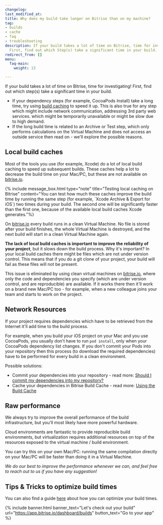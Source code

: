 ```yaml
---
changelog: 
last_modified_at: 
title: Why does my build take longer on Bitrise than on my machine?
tag:
- builds
- cache
- faq
- troubleshooting
description: If your build takes a lot of time on Bitrise, time for investigating!
  First, find out which Step(s) take a significant time in your build.
redirect_from: []
menu:
  faq-main:
    weight: 13

---
```

If your build takes a lot of time on Bitrise, time for investigating! First, find out which step(s) take a significant time in your build.

* If your dependency steps (for example, CocoaPods Install) take a long time, try using [build caching](/caching/about-caching/) to speed it up. This is also true for any step which might include network communication, addressing 3rd party web services. which might be temporarily unavailable or might be slow due to high demand.
* If the long build time is related to an Archive or Test step, which only performs calculations on the Virtual Machine and does not access an outside service then read on - we'll explore the possible reasons.

## Local build caches

Most of the tools you use (for example, Xcode) do a lot of local build caching to speed up subsequent builds. These caches help a lot to decrease the build time on your Mac/PC, but these are not available on [bitrise.io](https://www.bitrise.io).

{% include message_box.html type="note" title="Testing local caching on Bitrise" content="You can test how much these caches improve the build time by running the same step (for example, \`Xcode Archive & Export for iOS\`) two times during your build. The second one will be significantly faster than the first one, because of the available local build caches Xcode generates."%}

On [bitrise.io](https://www.bitrise.io) every build runs in a clean Virtual Machine. No file is stored after your build finishes, the whole Virtual Machine is destroyed, and the next build will start in a clean Virtual Machine again.

**The lack of local build caches is important to improve the reliability of your project**, but it slows down the build process. Why it's important? In your local build caches there might be files which are not under version control. This means that if you do a git clone of your project, your build will fail as these files will not be present.

This issue is eliminated by using clean virtual machines on [bitrise.io](https://www.bitrise.io), where only the code and dependencies you specify (which are under version control, and are reproducible) are available. If it works there then it'll work on a brand new Mac/PC too - for example, when a new colleague joins your team and starts to work on the project.

## Network Resources

If your project requires dependencies which have to be retrieved from the Internet it'll add time to the build process.

For example, when you build your iOS project on your Mac and you use CocoaPods,
you usually don't have to run `pod install`, only when your CocoaPods dependency list changes.
If you don't commit your Pods into your repository then this process (to download the required dependencies)
have to be performed for every build in a clean environment.

Possible solutions:

* Commit your dependencies into your repository -
  read more: [Should I commit my dependencies into my repository?](/faq/should-i-commit-my-dependencies-into-my-repository)
* Cache your dependencies in Bitrise Build Cache -
  read more: [Using the Build Cache](/caching/about-caching)

## Raw performance

We always try to improve the overall performance of the build infrastructure,
but you'll most likely have more powerful hardware.

Cloud environments are fantastic to provide reproducible build environments,
but virtualization requires additional resources on top of the resources exposed to the virtual machine / build environment.

You can try this on your own Mac/PC: running the same compilation directly on your Mac/PC will be faster than doing it in a Virtual Machine.

_We do our best to improve the performance whenever we can, and feel free to reach out to us if you have any suggestion!_

## Tips & Tricks to optimize build times

You can also find a guide [here](/tips-and-tricks/optimize-your-build-times) about how you can optimize your build times.

{% include banner.html banner_text="Let's check out your build" url="https://app.bitrise.io/dashboard/builds" button_text="Go to your app" %}